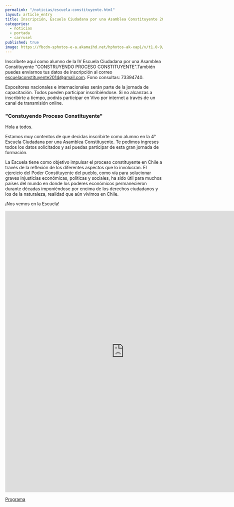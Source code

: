 ```yaml
---
permalink: "/noticias/escuela-constituyente.html"
layout: article_entry
title: Inscripción, Escuela Ciudadana por una Asamblea Constituyente 2014
categories: 
  - noticias
  - portada
  - carrusel
published: true
image: https://fbcdn-sphotos-e-a.akamaihd.net/hphotos-ak-xap1/v/t1.0-9/1918642_216491566396_1849146_n.jpg?oh=d3c8c8d265ad9b82b4f614680f7bb71d&oe=54C911B1&__gda__=1422811271_b2c6af630bfb65c5743edf7dd746ae8a
---
```


Inscríbete aquí como alumno de la IV Escuela Ciudadana por una Asamblea Constituyente "CONSTRUYENDO PROCESO CONSTITUYENTE".También puedes enviarnos tus datos de inscripción al correo escuelaconstituyente2014@gmail.com. Fono consultas: 73394740. 

Expositores nacionales e internacionales serán parte de la jornada de capacitación. Todos pueden participar inscribiéndose. Si no alcanzas a inscribirte a tiempo, podrás participar en Vivo por internet a través de un canal de transmisión online.

<h3>"Constuyendo Proceso Constituyente"</h3>

<p>Hola a todos.</p>

<p>Estamos muy contentos de que decidas inscribirte como alumno en la 4° Escuela Ciudadana por una Asamblea Constituyente. Te pedimos ingreses todos los datos solicitados y así puedas participar de esta gran jornada de formación.</p>

<p>La Escuela tiene como objetivo impulsar el proceso constituyente en Chile a través de la reflexión de los diferentes aspectos que lo involucran. El ejercicio del Poder Constituyente del pueblo, como vía para solucionar graves injusticias económicas, políticas y sociales, ha sido útil para muchos países del mundo en donde los poderes económicos permanecieron durante décadas imponiéndose por encima de los derechos ciudadanos y los de la naturaleza, realidad que aún vivimos en Chile.</p>

<p>¡Nos vemos en la Escuela!</p>

<iframe src="https://docs.google.com/forms/d/1iV6MVOzOmck0OmYgM1oeY8sHyxhk-Dc8cAuhHuVK1t0/viewform?embedded=true" width="760" height="900" frameborder="0" marginheight="0" marginwidth="0">Cargando...</iframe>


<a href="/escuela/programa.html">Programa</a>
